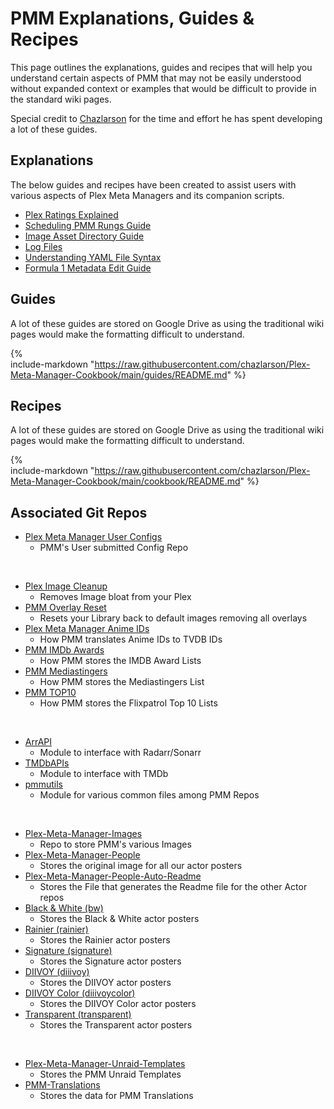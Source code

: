 # PMM Explanations, Guides & Recipes

This page outlines the explanations, guides and recipes that will help you understand certain aspects of PMM that may not be easily understood without expanded context or examples that would be difficult to provide in the standard wiki pages.

Special credit to [Chazlarson](https://github.com/chazlarson) for the time and effort he has spent developing a lot of these guides.

## Explanations

The below guides and recipes have been created to assist users with various aspects of Plex Meta Managers and its companion scripts.

- [Plex Ratings Explained](ratings.md)
- [Scheduling PMM Rungs Guide](scheduling.md)
- [Image Asset Directory Guide](assets.md)
- [Log Files](../logs.md)
- [Understanding YAML File Syntax](../yaml.md)
- [Formula 1 Metadata Edit Guide](formula.md)

## Guides

A lot of these guides are stored on Google Drive as using the traditional wiki pages would make the formatting difficult to understand.

{%    
  include-markdown "https://raw.githubusercontent.com/chazlarson/Plex-Meta-Manager-Cookbook/main/guides/README.md"
%}

## Recipes

A lot of these guides are stored on Google Drive as using the traditional wiki pages would make the formatting difficult to understand.

{%    
  include-markdown "https://raw.githubusercontent.com/chazlarson/Plex-Meta-Manager-Cookbook/main/cookbook/README.md"
%}

## Associated Git Repos

- [Plex Meta Manager User Configs](https://github.com/meisnate12/Plex-Meta-Manager-Configs)
    - PMM's User submitted Config Repo

<br>

- [Plex Image Cleanup](https://github.com/meisnate12/Plex-Image-Cleanup)
    - Removes Image bloat from your Plex
- [PMM Overlay Reset](https://github.com/meisnate12/PMM-Overlay-Reset)
    - Resets your Library back to default images removing all overlays
- [Plex Meta Manager Anime IDs](https://github.com/meisnate12/Plex-Meta-Manager-Anime-IDs)
    - How PMM translates Anime IDs to TVDB IDs
- [PMM IMDb Awards](https://github.com/meisnate12/PMM-IMDb-Awards)
    - How PMM stores the IMDB Award Lists
- [PMM Mediastingers](https://github.com/meisnate12/PMM-Mediastingers)
    - How PMM stores the Mediastingers List
- [PMM TOP10](https://github.com/meisnate12/PMM-TOP10)
    - How PMM stores the Flixpatrol Top 10 Lists

<br>

- [ArrAPI](https://github.com/meisnate12/ArrAPI)
    - Module to interface with Radarr/Sonarr
- [TMDbAPIs](https://github.com/meisnate12/TMDbAPIs)
    - Module to interface with TMDb
- [pmmutils](https://github.com/meisnate12/pmmutils)
    - Module for various common files among PMM Repos

<br>

- [Plex-Meta-Manager-Images](https://github.com/meisnate12/Plex-Meta-Manager-Images)
    - Repo to store PMM's various Images
- [Plex-Meta-Manager-People](https://github.com/meisnate12/Plex-Meta-Manager-People)
    - Stores the original image for all our actor posters
- [Plex-Meta-Manager-People-Auto-Readme](https://github.com/meisnate12/Plex-Meta-Manager-People-Auto-Readme)
    - Stores the File that generates the Readme file for the other Actor repos
- [Black & White (bw)](https://github.com/meisnate12/Plex-Meta-Manager-People-bw)
    - Stores the Black & White actor posters
- [Rainier (rainier)](https://github.com/meisnate12/Plex-Meta-Manager-People-rainier)
    - Stores the Rainier actor posters
- [Signature (signature)](https://github.com/meisnate12/Plex-Meta-Manager-People-signature)
    - Stores the Signature actor posters
- [DIIVOY (diiivoy)](https://github.com/meisnate12/Plex-Meta-Manager-People-diiivoy)
    - Stores the DIIVOY actor posters
- [DIIVOY Color (diiivoycolor)](https://github.com/meisnate12/Plex-Meta-Manager-People-diiivoycolor)
    - Stores the DIIVOY Color actor posters
- [Transparent (transparent)](https://github.com/meisnate12/Plex-Meta-Manager-People-transparent)
    - Stores the Transparent actor posters

<br>

- [Plex-Meta-Manager-Unraid-Templates](https://github.com/meisnate12/Plex-Meta-Manager-Unraid-Templates)
    - Stores the PMM Unraid Templates
- [PMM-Translations ](https://github.com/meisnate12/PMM-Translations)
    - Stores the data for PMM Translations